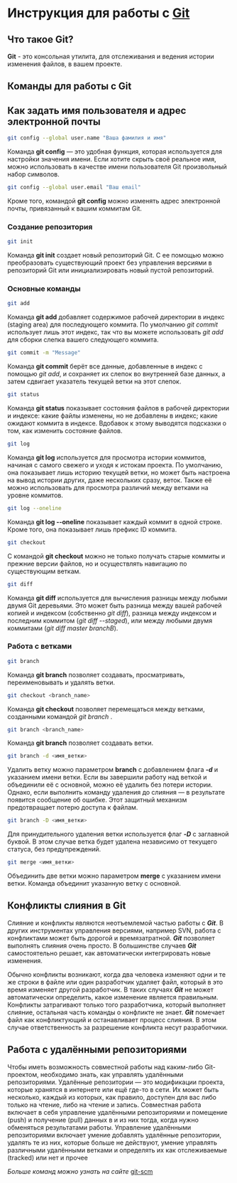 # Инструкция для работы с [Git](https://gitforwindows.org/) 

## Что такое Git?

**Git** - это консольная утилита, для отслеживания и ведения истории изменения файлов, в вашем проекте.

## Команды для работы с Git 

## Как задать имя пользователя и адрес электронной почты

```sh
git config --global user.name "Ваша фамилия и имя"
```

Команда **git config** — это удобная функция, которая используется для настройки значения имени. Если хотите скрыть своё реальное имя, можно использовать в качестве имени пользователя Git произвольный набор символов.

```sh
git config --global user.email "Ваш email"
```

Кроме того, командой **git config** можно изменять адрес электронной почты, привязанный к вашим коммитам Git. 

### Создание репозитория

```sh
git init
```

Команда **git init** создает новый репозиторий Git. С ее помощью можно преобразовать существующий проект без управления версиями в репозиторий Git или инициализировать новый пустой репозиторий.

### Основные команды

```sh
git add
```

Команда **git add** добавляет содержимое рабочей директории в индекс (staging area) для последующего коммита. По умолчанию *git commit* использует лишь этот индекс, так что вы можете использовать *git add* для сборки слепка вашего следующего коммита.

```sh
git commit -m "Message"
```

Команда **git commit** берёт все данные, добавленные в индекс с помощью *git add*, и сохраняет их слепок во внутренней базе данных, а затем сдвигает указатель текущей ветки на этот слепок.

```sh
git status
```

Команда **git status** показывает состояния файлов в рабочей директории и индексе: какие файлы изменены, но не добавлены в индекс; какие ожидают коммита в индексе. Вдобавок к этому выводятся подсказки о том, как изменить состояние файлов.

```sh
git log
```

Команда **git log** используется для просмотра истории коммитов, начиная с самого свежего и уходя к истокам проекта. По умолчанию, она показывает лишь историю текущей ветки, но может быть настроена на вывод истории других, даже нескольких сразу, веток. Также её можно использовать для просмотра различий между ветками на уровне коммитов.

```sh
git log --oneline
```

Команда **git log --oneline** показывает каждый коммит в одной строке. Кроме того, она показывает лишь префикс ID коммита.

```sh
git checkout
```

С командой **git checkout** можно не только получать старые коммиты и прежние версии файлов, но и осуществлять навигацию по существующим веткам.

```sh
git diff
```

Команда **git diff** используется для вычисления разницы между любыми двумя Git деревьями. Это может быть разница между вашей рабочей копией и индексом (собственно *git diff*), разница между индексом и последним коммитом (*git diff --staged*), или между любыми двумя коммитами (*git diff master branchB*).

### Работа с ветками

```sh
git branch
```

Команда **git branch** позволяет создавать, просматривать, переименовывать и удалять ветки.


```sh
git checkout <branch_name>
```

Команда **git checkout** позволяет перемещаться между ветками, созданными командой *git branch* .

```sh
git branch <branch_name>
```
 
Команда **git branch** позволяет создавать ветки.

```sh
git branch -d <имя_ветки>
```

Удалить ветку можно параметром **branch** с добавлением флага __*-d*__ и указанием имени ветки. Если вы завершили работу над веткой и объединили её с основной, можно её удалить без потери истории. Однако, если выполнить команду удаления до слияния — в результате появится сообщение об ошибке. Этот защитный механизм предотвращает потерю доступа к файлам.

```sh
git branch -D <имя_ветки>
```
Для принудительного удаления ветки используется флаг __*-D*__ с заглавной буквой. В этом случае ветка будет удалена независимо от текущего статуса, без предупреждений.

```sh
git merge <имя_ветки>
```
Объединить две ветки можно параметром **merge**  с указанием имени ветки. Команда объединит указанную ветку с основной.

## Конфликты слияния в Git

Слияние и конфликты являются неотъемлемой частью работы с __*Git*__. В других инструментах управления версиями, например SVN, работа с конфликтами может быть дорогой и времязатратной. __*Git*__ позволяет выполнять слияния очень просто. В большинстве случаев __*Git*__ самостоятельно решает, как автоматически интегрировать новые изменения.

Обычно конфликты возникают, когда два человека изменяют одни и те же строки в файле или один разработчик удаляет файл, который в это время изменяет другой разработчик. В таких случаях __*Git*__ не может автоматически определить, какое изменение является правильным. Конфликты затрагивают только того разработчика, который выполняет слияние, остальная часть команды о конфликте не знает. __*Git*__ помечает файл как конфликтующий и останавливает процесс слияния. В этом случае ответственность за разрешение конфликта несут разработчики.

## Работа с удалёнными репозиториями

Чтобы иметь возможность совместной работы над каким-либо Git-проектом, необходимо знать, как управлять удалёнными репозиториями. Удалённые репозитории — это модификации проекта, которые хранятся в интернете или ещё где-то в сети. Их может быть несколько, каждый из которых, как правило, доступен для вас либо только на чтение, либо на чтение и запись. Совместная работа включает в себя управление удалёнными репозиториями и помещение (push) и получение (pull) данных в и из них тогда, когда нужно обменяться результатами работы. Управление удалёнными репозиториями включает умение добавлять удалённые репозитории, удалять те из них, которые больше не действуют, умение управлять различными удалёнными ветками и определять их как отслеживаемые (tracked) или нет и прочее





*Больше команд можно узнать на сайте* [git-scm](https://git-scm.com/)